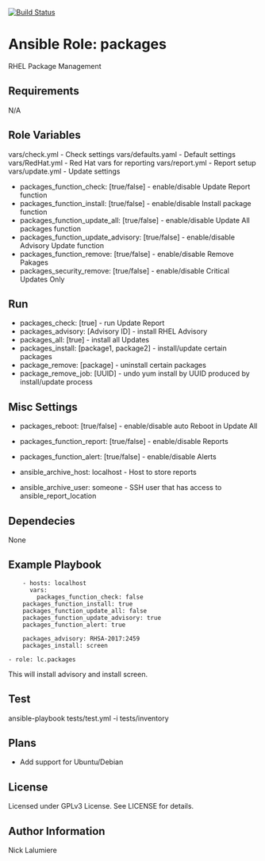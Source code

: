 [![Build Status](https://travis-ci.org/kurrier/ansible-role_packages.svg?branch=master)](https://travis-ci.org/kurrier/ansible-role_packages)

Ansible Role: packages
=========

RHEL Package Management

Requirements
------------

N/A

Role Variables
--------------

vars/check.yml - Check settings
vars/defaults.yaml - Default settings
vars/RedHat.yml - Red Hat vars for reporting
vars/report.yml - Report setup
vars/update.yml - Update settings

* packages_function_check: [true/false] - enable/disable Update Report function
* packages_function_install: [true/false] - enable/disable Install package function
* packages_function_update_all: [true/false] - enable/disable Update All packages function
* packages_function_update_advisory: [true/false] - enable/disable Advisory Update function
* packages_function_remove: [true/false] - enable/disable Remove Pakages
* packages_security_remove: [true/false] - enable/disable Critical Updates Only

## Run ##
* packages_check: [true] - run Update Report
* packages_advisory: [Advisory ID] - install RHEL Advisory
* packages_all: [true] - install all Updates
* packages_install: [package1, package2] - install/update certain packages
* package_remove: [package] - uninstall certain packages
* package_remove_job: [UUID] - undo yum install by UUID produced by install/update process

## Misc Settings ##

* packages_reboot: [true/false] - enable/disable auto Reboot in Update All

* packages_function_report: [true/false] - enable/disable Reports
* packages_function_alert: [true/false] - enable/disable Alerts

* ansible_archive_host: localhost - Host to store reports
* ansible_archive_user: someone - SSH user that has access to ansible_report_location


Dependecies
-----------

None

Example Playbook
----------------
        - hosts: localhost
          vars:
            packages_function_check: false
        packages_function_install: true
        packages_function_update_all: false
        packages_function_update_advisory: true
        packages_function_alert: true

        packages_advisory: RHSA-2017:2459
        packages_install: screen

    - role: lc.packages

This will install advisory and install screen.

Test
----------------

ansible-playbook tests/test.yml -i tests/inventory

Plans
----------------
- Add support for Ubuntu/Debian

License
-------

Licensed under GPLv3 License. See LICENSE for details.

Author Information
------------------

Nick Lalumiere
